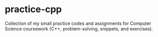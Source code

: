 # practice-cpp
Collection of my small practice codes and assignments for Computer Science coursework (C++, problem-solving, snippets, and exercises).

